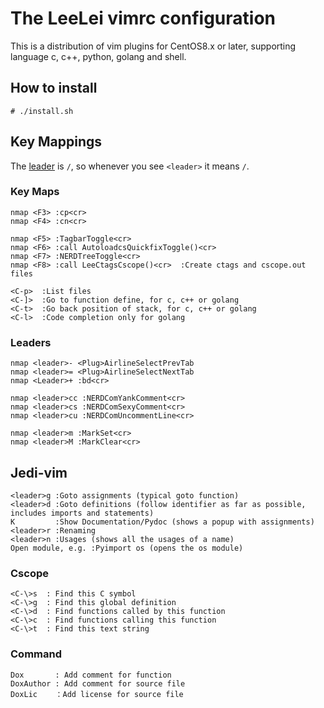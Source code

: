 # The LeeLei vimrc configuration

This is a distribution of vim plugins for CentOS8.x or later, supporting language c, c++, python, golang  and shell.

## How to install

```shell
# ./install.sh
```

## Key Mappings

The [leader](http://learnvimscriptthehardway.stevelosh.com/chapters/06.html#leader) is `/`, so whenever you see `<leader>` it means `/`.

### Key Maps
```shell
nmap <F3> :cp<cr>
nmap <F4> :cn<cr>

nmap <F5> :TagbarToggle<cr>
nmap <F6> :call AutoloadcsQuickfixToggle()<cr>
nmap <F7> :NERDTreeToggle<cr>
nmap <F8> :call LeeCtagsCscope()<cr>  :Create ctags and cscope.out files

<C-p>  :List files
<C-]>  :Go to function define, for c, c++ or golang
<C-t>  :Go back position of stack, for c, c++ or golang
<C-l>  :Code completion only for golang
```

### Leaders
```shell
nmap <leader>- <Plug>AirlineSelectPrevTab
nmap <leader>= <Plug>AirlineSelectNextTab
nmap <Leader>+ :bd<cr>

nmap <leader>cc :NERDComYankComment<cr>
nmap <leader>cs :NERDComSexyComment<cr>
nmap <leader>cu :NERDComUncommentLine<cr>

nmap <leader>m :MarkSet<cr>
nmap <leader>M :MarkClear<cr>
```

## Jedi-vim
```shell
<leader>g :Goto assignments (typical goto function)
<leader>d :Goto definitions (follow identifier as far as possible, includes imports and statements)
K         :Show Documentation/Pydoc (shows a popup with assignments)
<leader>r :Renaming
<leader>n :Usages (shows all the usages of a name)
Open module, e.g. :Pyimport os (opens the os module)
```

### Cscope
```shell
<C-\>s  : Find this C symbol
<C-\>g  : Find this global definition
<C-\>d  : Find functions called by this function
<C-\>c  : Find functions calling this function
<C-\>t  : Find this text string
```

### Command
```shell
Dox       : Add comment for function
DoxAuthor : Add comment for source file
DoxLic    ：Add license for source file
```
